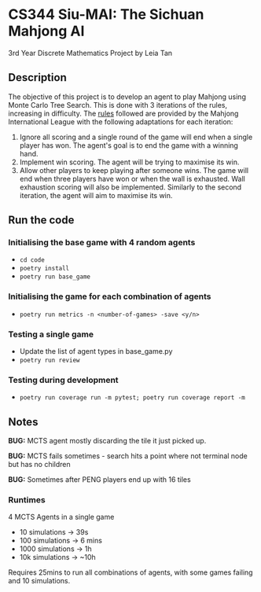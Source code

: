 # CS344 Siu-MAI: The Sichuan Mahjong AI

3rd Year Discrete Mathematics Project by Leia Tan

## Description

The objective of this project is to develop an agent to play Mahjong using Monte Carlo Tree Search. This is done with 3 iterations of the rules, increasing in difficulty. The [rules](http://www.mahjong-mil.org/pdf/Brief_Introduction_to_Bloody_Mahjong.pdf) followed are provided by the Mahjong International League with the following adaptations for each iteration:

1. Ignore all scoring and a single round of the game will end when a single player has won. The agent's goal is to end the game with a winning hand.
2. Implement win scoring. The agent will be trying to maximise its win.
3. Allow other players to keep playing after someone wins. The game will end when three players have won or when the wall is exhausted. Wall exhaustion scoring will also be implemented. Similarly to the second iteration, the agent will aim to maximise its win.

## Run the code

### Initialising the base game with 4 random agents

- `cd code`
- `poetry install`
- `poetry run base_game`

### Initialising the game for each combination of agents

- `poetry run metrics -n <number-of-games> -save <y/n>`

### Testing a single game

- Update the list of agent types in base_game.py
- `poetry run review`

### Testing during development

- `poetry run coverage run -m pytest; poetry run coverage report -m`

## Notes

**BUG:** MCTS agent mostly discarding the tile it just picked up.

**BUG:** MCTS fails sometimes - search hits a point where not terminal node but has no children

**BUG:** Sometimes after PENG players end up with 16 tiles

### Runtimes

4 MCTS Agents in a single game

- 10 simulations -> 39s
- 100 simulations -> 6 mins
- 1000 simulations -> 1h
- 10k simulations -> ~10h

Requires 25mins to run all combinations of agents, with some games failing and 10 simulations.
